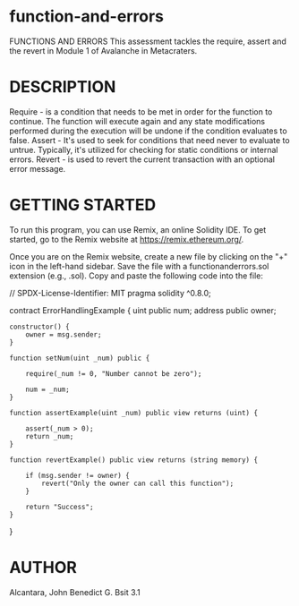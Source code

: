 # function-and-errors

FUNCTIONS AND ERRORS
This assessment tackles the require, assert and the revert in Module 1 of Avalanche in Metacraters.

# DESCRIPTION
Require - is a condition that needs to be met in order for the function to continue. The function will execute again and any state modifications performed during the execution will be undone if the condition evaluates to false. Assert - It's used to seek for conditions that need never to evaluate to untrue. Typically, it's utilized for checking for static conditions or internal errors. Revert - is used to revert the current transaction with an optional error message.

# GETTING STARTED
To run this program, you can use Remix, an online Solidity IDE. To get started, go to the Remix website at https://remix.ethereum.org/.

Once you are on the Remix website, create a new file by clicking on the "+" icon in the left-hand sidebar. Save the file with a functionanderrors.sol extension (e.g., .sol). Copy and paste the following code into the file:

// SPDX-License-Identifier: MIT
pragma solidity ^0.8.0;

contract ErrorHandlingExample {
    uint public num;
    address public owner;

    constructor() {
        owner = msg.sender;
    }

    function setNum(uint _num) public {
       
        require(_num != 0, "Number cannot be zero");

        num = _num;
    }

    function assertExample(uint _num) public view returns (uint) {
       
        assert(_num > 0);
        return _num;
    }

    function revertExample() public view returns (string memory) {
        
        if (msg.sender != owner) {
            revert("Only the owner can call this function");
        }

        return "Success";
    }
}

# AUTHOR
Alcantara, John Benedict G. Bsit 3.1
